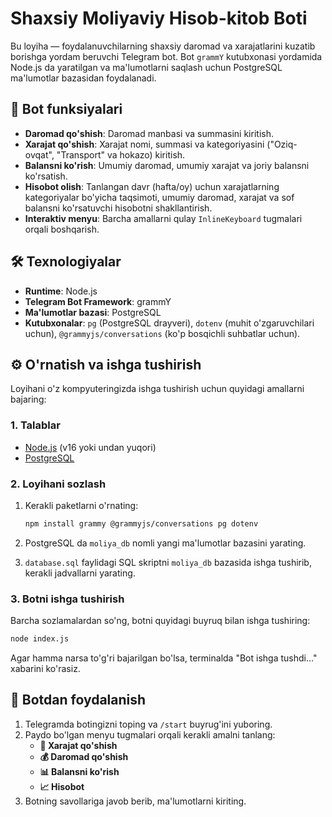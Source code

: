 # Shaxsiy Moliyaviy Hisob-kitob Boti

Bu loyiha — foydalanuvchilarning shaxsiy daromad va xarajatlarini kuzatib borishga yordam beruvchi Telegram bot. Bot `grammY` kutubxonasi yordamida Node.js da yaratilgan va ma'lumotlarni saqlash uchun PostgreSQL ma'lumotlar bazasidan foydalanadi.

## 🤖 Bot funksiyalari

- **Daromad qo'shish**: Daromad manbasi va summasini kiritish.
- **Xarajat qo'shish**: Xarajat nomi, summasi va kategoriyasini ("Oziq-ovqat", "Transport" va hokazo) kiritish.
- **Balansni ko'rish**: Umumiy daromad, umumiy xarajat va joriy balansni ko'rsatish.
- **Hisobot olish**: Tanlangan davr (hafta/oy) uchun xarajatlarning kategoriyalar bo'yicha taqsimoti, umumiy daromad, xarajat va sof balansni ko'rsatuvchi hisobotni shakllantirish.
- **Interaktiv menyu**: Barcha amallarni qulay `InlineKeyboard` tugmalari orqali boshqarish.

## 🛠 Texnologiyalar

- **Runtime**: Node.js
- **Telegram Bot Framework**: grammY
- **Ma'lumotlar bazasi**: PostgreSQL
- **Kutubxonalar**: `pg` (PostgreSQL drayveri), `dotenv` (muhit o'zgaruvchilari uchun), `@grammyjs/conversations` (ko'p bosqichli suhbatlar uchun).

## ⚙️ O'rnatish va ishga tushirish

Loyihani o'z kompyuteringizda ishga tushirish uchun quyidagi amallarni bajaring:

### 1. Talablar
- [Node.js](https://nodejs.org/) (v16 yoki undan yuqori)
- [PostgreSQL](https://www.postgresql.org/download/)

### 2. Loyihani sozlash
1.  Kerakli paketlarni o'rnating:
    ```bash
    npm install grammy @grammyjs/conversations pg dotenv
    ```

2.  PostgreSQL da `moliya_db` nomli yangi ma'lumotlar bazasini yarating.

3.  `database.sql` faylidagi SQL skriptni `moliya_db` bazasida ishga tushirib, kerakli jadvallarni yarating.


### 3. Botni ishga tushirish
Barcha sozlamalardan so'ng, botni quyidagi buyruq bilan ishga tushiring:

```bash
node index.js
```
Agar hamma narsa to'g'ri bajarilgan bo'lsa, terminalda "Bot ishga tushdi..." xabarini ko'rasiz.

## 🚀 Botdan foydalanish

1.  Telegramda botingizni toping va `/start` buyrug'ini yuboring.
2.  Paydo bo'lgan menyu tugmalari orqali kerakli amalni tanlang:
    - **💸 Xarajat qo'shish**
    - **💰 Daromad qo'shish**
    - **📊 Balansni ko'rish**
    - **📈 Hisobot**
3.  Botning savollariga javob berib, ma'lumotlarni kiriting.